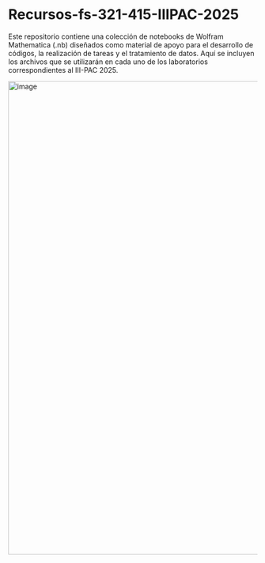 # Recursos-fs-321-415-IIIPAC-2025
Este repositorio contiene una colección de notebooks de Wolfram Mathematica (.nb) diseñados como material de apoyo para el desarrollo de códigos, la realización de tareas y el tratamiento de datos. Aquí se incluyen los archivos que se utilizarán en cada uno de los laboratorios correspondientes al III-PAC 2025.

<img width="968" height="958" alt="image" src="https://github.com/user-attachments/assets/18edddd2-76e8-4c18-ae54-bd8554db502a" />



